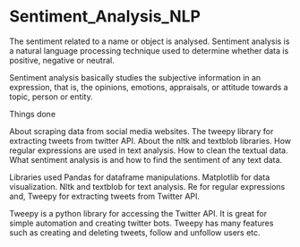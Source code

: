 # Sentiment_Analysis_NLP
The sentiment related to a name or object is analysed.
Sentiment analysis is a natural language processing technique used to determine whether data is positive, negative or neutral. 

Sentiment analysis basically studies the subjective information in an expression, that is, the opinions, emotions, appraisals, or attitude towards a topic, person or entity. 

Things done

About scraping data from social media websites.
The tweepy library for extracting tweets from twitter API.
About the nltk and textblob libraries.
How regular expressions are used in text analysis.
How to clean the textual data.
What sentiment analysis is and how to find the sentiment of any text data.

Libraries used
Pandas for dataframe manipulations.
Matplotlib for data visualization.
Nltk and textblob for text analysis.
Re for regular expressions and,
Tweepy for extracting tweets from Twitter API.

Tweepy is a python library for accessing the Twitter API. 
It is great for simple automation and creating twitter bots.
Tweepy has many features such as creating and deleting tweets, follow and unfollow users etc.
